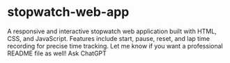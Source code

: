 # stopwatch-web-app
A responsive and interactive stopwatch web application built with HTML, CSS, and JavaScript. Features include start, pause, reset, and lap time recording for precise time tracking.  Let me know if you want a professional README file as well!   Ask ChatGPT
